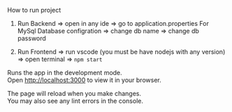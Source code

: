 How to run project
1. Run Backend
=> open in any ide
=> go to application.properties
For MySql Database configration
=> change db name
=> change db password

2. Run Frontend
=> run vscode (you must be have nodejs with any version)
=> open terminal
=> `npm start`

Runs the app in the development mode.\
Open [http://localhost:3000](http://localhost:3000) to view it in your browser.

The page will reload when you make changes.\
You may also see any lint errors in the console.

